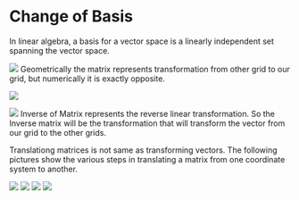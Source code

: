 # Change of Basis

In linear algebra, a basis for a vector space is a linearly independent set spanning the vector space.

![](https://miro.medium.com/max/875/1*EDLR8AthUKagp7W2_7Lxfg.png)
Geometrically the matrix represents transformation from other grid to our grid, but numerically it is exactly opposite.

![](https://miro.medium.com/max/875/1*fPwZ5juN60ydiG-WgwpVfQ.png)

![](https://miro.medium.com/max/848/1*ArN8I5ByWYzyNKa-SEOSKA.png)
Inverse of Matrix represents the reverse linear transformation. So the Inverse matrix will be the transformation that will transform the vector from our grid to the other grids.

Translationg matrices is not same as transforming vectors. The following pictures show the various steps in translating a matrix from one coordinate system to another.

![](https://miro.medium.com/max/855/1*jcEUC0hayLCtcMsnar8X0w.png)
![](https://miro.medium.com/max/875/1*AdGgIea9O_VSCmfeww3mPg.png)
![](https://miro.medium.com/max/875/1*2zSpt3nScJpBLWNoTiXHag.png)
![](https://miro.medium.com/max/875/1*9FWDunvWj65dl4nyZR97iw.png)